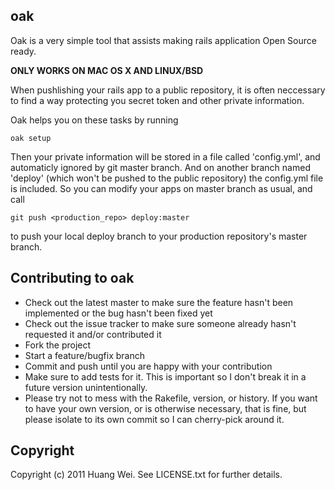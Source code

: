 ## oak

Oak is a very simple tool that assists making rails application Open Source ready.

**ONLY WORKS ON MAC OS X AND LINUX/BSD**

When pushlishing your rails app to a public repository, it is often neccessary to find a way protecting you secret token and other private information. 

Oak helps you on these tasks by running 

    oak setup

Then your private information will be stored in a file called 'config.yml', and automaticly ignored by git master branch. And on another branch named 'deploy' (which won't be pushed to the public repository) the config.yml file is included.
So you can modify your apps on master branch as usual, and call

    git push <production_repo> deploy:master
    
to push your local deploy branch to your production repository's master branch.

## Contributing to oak
 
* Check out the latest master to make sure the feature hasn't been implemented or the bug hasn't been fixed yet
* Check out the issue tracker to make sure someone already hasn't requested it and/or contributed it
* Fork the project
* Start a feature/bugfix branch
* Commit and push until you are happy with your contribution
* Make sure to add tests for it. This is important so I don't break it in a future version unintentionally.
* Please try not to mess with the Rakefile, version, or history. If you want to have your own version, or is otherwise necessary, that is fine, but please isolate to its own commit so I can cherry-pick around it.

## Copyright

Copyright (c) 2011 Huang Wei. See LICENSE.txt for
further details.


